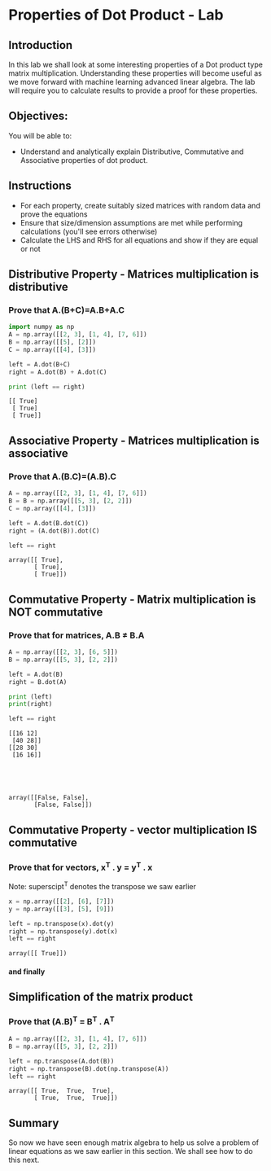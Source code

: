 
# Properties of Dot Product - Lab

## Introduction

In this lab we shall look at some interesting properties of a Dot product type matrix multiplication. Understanding these properties will become useful as we move forward with machine learning advanced linear algebra. The lab will require you to calculate results to provide a proof for these properties.

## Objectives:
You will be able to:
* Understand and analytically explain Distributive, Commutative and Associative properties of dot product. 

## Instructions

* For each property, create suitably sized matrices with random data and prove the equations 
* Ensure that size/dimension assumptions are met while performing calculations (you'll see errors otherwise)
* Calculate the LHS and RHS for all equations and show if they are equal or not

## Distributive Property - Matrices multiplication is distributive
### Prove that A.(B+C)=A.B+A.C


```python
import numpy as np
A = np.array([[2, 3], [1, 4], [7, 6]])
B = np.array([[5], [2]])
C = np.array([[4], [3]])

left = A.dot(B+C)
right = A.dot(B) + A.dot(C)

print (left == right)
```

    [[ True]
     [ True]
     [ True]]


## Associative Property - Matrices multiplication is associative
### Prove that A.(B.C)=(A.B).C


```python
A = np.array([[2, 3], [1, 4], [7, 6]])
B = B = np.array([[5, 3], [2, 2]])
C = np.array([[4], [3]])

left = A.dot(B.dot(C))
right = (A.dot(B)).dot(C)

left == right
```




    array([[ True],
           [ True],
           [ True]])



## Commutative Property - Matrix multiplication is NOT commutative
### Prove that for matrices, A.B ≠ B.A


```python
A = np.array([[2, 3], [6, 5]])
B = np.array([[5, 3], [2, 2]])

left = A.dot(B)
right = B.dot(A)

print (left)
print(right)

left == right
```

    [[16 12]
     [40 28]]
    [[28 30]
     [16 16]]





    array([[False, False],
           [False, False]])



## Commutative Property -  vector multiplication IS commutative
### Prove that for vectors, x<sup>T</sup> . y = y<sup>T</sup> . x
Note: superscipt<sup>T</sup> denotes the transpose we saw earlier


```python
x = np.array([[2], [6], [7]])
y = np.array([[3], [5], [9]])

left = np.transpose(x).dot(y)
right = np.transpose(y).dot(x)
left == right
```




    array([[ True]])



#### and finally 
## Simplification of the matrix product
### Prove that  (A.B)<sup>T</sup> = B<sup>T</sup> . A<sup>T</sup>


```python
A = np.array([[2, 3], [1, 4], [7, 6]])
B = np.array([[5, 3], [2, 2]])

left = np.transpose(A.dot(B))
right = np.transpose(B).dot(np.transpose(A))
left == right
```




    array([[ True,  True,  True],
           [ True,  True,  True]])



## Summary 

So now we have seen enough matrix algebra to help us solve a problem of linear equations as we saw earlier in this section. We shall see how to do this next. 
